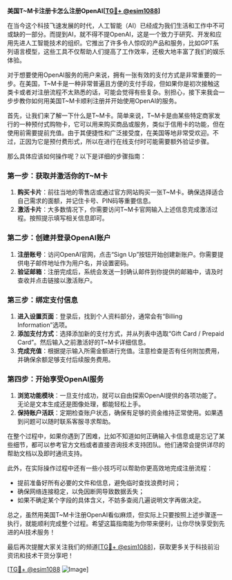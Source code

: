 **美国T~M卡注册卡怎么注册OpenAI[[TG💪+ @esim1088](https://t.me/s/esim1088)]**

在当今这个科技飞速发展的时代，人工智能（AI）已经成为我们生活和工作中不可或缺的一部分。而提到AI，就不得不提OpenAI，这是一个致力于研究、开发和应用先进人工智能技术的组织。它推出了许多令人惊叹的产品和服务，比如GPT系列语言模型，这些工具不仅帮助人们提高了工作效率，还极大地丰富了我们的娱乐体验。

对于想要使用OpenAI服务的用户来说，拥有一张有效的支付方式是非常重要的一步。在美国，T~M卡是一种非常普遍且方便的支付手段，但如果你是初次接触这类卡或者对注册流程不太熟悉的话，可能会觉得有些复杂。别担心，接下来我会一步步教你如何用美国T~M卡顺利注册并开始使用OpenAI的服务。

首先，让我们来了解一下什么是T~M卡。简单来说，T~M卡是由某些特定商家发行的一种预付式购物卡，它可以用来购买商品或服务，类似于信用卡的功能，但在使用前需要提前充值。由于其便捷性和广泛接受度，在美国等地非常受欢迎。不过，正因为它是预付费形式，所以在进行在线支付时可能需要额外验证步骤。

那么具体应该如何操作呢？以下是详细的步骤指南：

### 第一步：获取并激活你的T~M卡

1. **购买卡片**：前往当地的零售店或通过官方网站购买一张T~M卡。确保选择适合自己需求的面额，并记住卡号、PIN码等重要信息。
2. **激活卡片**：大多数情况下，你需要访问T~M卡官网输入上述信息完成激活过程。按照提示填写相关信息即可。

### 第二步：创建并登录OpenAI账户

1. **注册账号**：访问OpenAI官网，点击“Sign Up”按钮开始创建新账户。你需要提供电子邮件地址作为用户名，并设置密码。
2. **验证邮箱**：注册完成后，系统会发送一封确认邮件到你提供的邮箱中，请及时查收并点击链接以激活账户。

### 第三步：绑定支付信息

1. **进入设置页面**：登录后，找到个人资料部分，通常会有“Billing Information”选项。
2. **添加支付方式**：选择添加新的支付方式，并从列表中选取“Gift Card / Prepaid Card”。然后输入之前激活好的T~M卡详细信息。
3. **完成充值**：根据提示输入所需金额进行充值。注意检查是否有任何附加费用，并确保余额足够支付后续服务费用。

### 第四步：开始享受OpenAI服务

1. **浏览功能模块**：一旦支付成功，就可以自由探索OpenAI提供的各项功能了。无论是文本生成还是图像处理，都能轻松上手。
2. **保持账户活跃**：定期检查账户状态，确保有足够的资金维持正常使用。如果遇到问题可以随时联系客服寻求帮助。

在整个过程中，如果你遇到了困难，比如不知道如何正确输入卡信息或是忘记了某些细节，都可以参考官方文档或者直接咨询技术支持团队。他们通常会提供详尽的帮助文档以及即时通讯支持。

此外，在实际操作过程中还有一些小技巧可以帮助你更高效地完成注册流程：

- 提前准备好所有必要的文件和信息，避免临时查找浪费时间；
- 确保网络连接稳定，以免因断网导致数据丢失；
- 如果不确定某个字段的具体含义，不妨多查阅几遍说明文字再做决定。

总之，虽然用美国T~M卡注册OpenAI看似麻烦，但实际上只要按照上述步骤逐一执行，就能顺利完成整个过程。希望这篇指南能为你带来便利，让你尽快享受到先进的AI技术服务！

最后再次提醒大家关注我们的频道[[TG💪+ @esim1088](https://t.me/s/esim1088)]，获取更多关于科技前沿资讯和技术干货分享吧！ 

[[TG💪+ @esim1088](https://t.me/s/esim1088) ![Image](https://i.postimg.cc/4NQfJmqS/Snipaste-2025-05-13-00-14-12.png)]